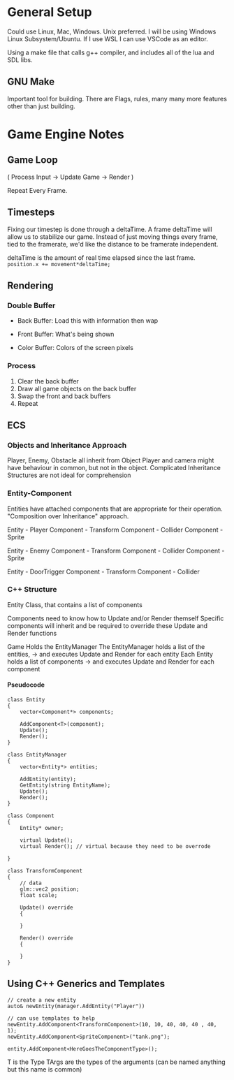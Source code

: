 # General Setup
Could use Linux, Mac, Windows. Unix preferred. I will be using Windows Linux Subsystem/Ubuntu. If I use WSL I can use VSCode as an editor.

Using a make file that calls g++ compiler, and includes all of the lua and SDL libs.

## GNU Make
Important tool for building. There are Flags, rules, many many more features other than just building. 

# Game Engine Notes

## Game Loop
( Process Input -> Update Game -> Render )

Repeat Every Frame.

## Timesteps
Fixing our timestep is done through a deltaTime.
A frame deltaTime will allow us to stabilize our game.
Instead of just moving things every frame, tied to the framerate, 
we'd like the distance to be framerate independent. 

deltaTime is the amount of real time elapsed since the last frame.
`position.x += movement*deltaTime;`

## Rendering

### Double Buffer
- Back Buffer: Load this with information then wap
- Front Buffer: What's being shown

- Color Buffer: Colors of the screen pixels

### Process
1. Clear the back buffer
2. Draw all game objects on the back buffer
3. Swap the front and back buffers
4. Repeat


## ECS 

### Objects and Inheritance Approach
Player, Enemy, Obstacle all inherit from Object
Player and camera might have behaviour in common, but not in the object.
Complicated Inheritance Structures are not ideal for comprehension

### Entity-Component
Entities have attached components that are appropriate for their operation.
"Composition over Inheritance" approach.

Entity - Player
Component - Transform
Component - Collider
Component - Sprite

Entity - Enemy
Component - Transform
Component - Collider
Component - Sprite

Entity - DoorTrigger
Component - Transform
Component - Collider


### C++ Structure
Entity Class, that contains a list of components

Components need to know how to Update and/or Render themself
Specific components will inherit and be required to override these Update and Render functions

Game Holds the EntityManager
The EntityManager holds a list of the entities, 
-> and executes Update and Render for each entity
Each Entity holds a list of components
-> and executes Update and Render for each component

#### Pseudocode
```
class Entity 
{
    vector<Component*> components;

    AddComponent<T>(component);
    Update();
    Render();
}
```
```
class EntityManager
{
    vector<Entity*> entities;

    AddEntity(entity);
    GetEntity(string EntityName);
    Update();
    Render();
}
```
```
class Component 
{
    Entity* owner;

    virtual Update();
    virtual Render(); // virtual because they need to be overrode

}
```
```
class TransformComponent
{
    // data
    glm::vec2 position;
    float scale;

    Update() override 
    {

    }

    Render() override
    {

    }
}
```

## Using C++ Generics and Templates


```
// create a new entity
auto& newEntity(manager.AddEntity("Player"))

// can use templates to help
newEntity.AddComponent<TransformComponent>(10, 10, 40, 40, 40 , 40, 1);
newEntity.AddComponent<SpriteComponent>("tank.png");
```

```
entity.AddComponent<HereGoesTheComponentType>();
```

T is the Type 
TArgs are the types of the arguments
(can be named anything but this name is common)











